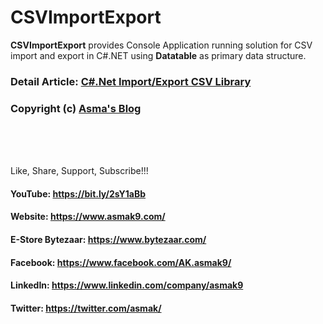 # CSVImportExport
**CSVImportExport** provides Console Application running solution for CSV import and export in C#.NET using **Datatable** as primary data structure.

### Detail Article: [C#.Net Import/Export CSV Library ](https://bit.ly/2XYnh8g)

### Copyright (c) [Asma's Blog](https://www.asmak9.com/)

<br/>
<br/>
<br/>


Like, Share, Support, Subscribe!!!

#### YouTube: https://bit.ly/2sY1aBb 

#### Website: https://www.asmak9.com/

#### E-Store Bytezaar: https://www.bytezaar.com/

#### Facebook: https://www.facebook.com/AK.asmak9/

#### LinkedIn: https://www.linkedin.com/company/asmak9

#### Twitter: https://twitter.com/asmak/
